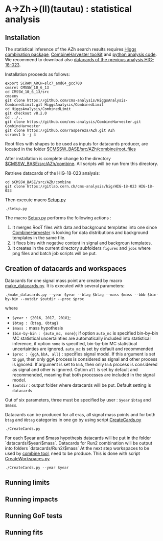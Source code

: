 # A->Zh->(ll)(tautau) : statistical analysis 

## Installation

The statistical inference of the AZh search results requires [Higgs combination package](https://github.com/cms-analysis/HiggsAnalysis-CombinedLimit.git),  [CombineHarvester toolkit](https://cms-analysis.github.io/CombineHarvester/index.html)  and  [python analysis code](https://github.com/raspereza/AZh.git). We recommend to download also [datacards of the previous analysis HIG-18-023](https://gitlab.cern.ch/cms-analysis/hig/HIG-18-023).

Installation proceeds as follows:
```
export SCRAM_ARCH=slc7_amd64_gcc700
cmsrel CMSSW_10_6_13
cd CMSSW_10_6_13/src
cmsenv
git clone https://github.com/cms-analysis/HiggsAnalysis-CombinedLimit.git HiggsAnalysis/CombinedLimit
cd HiggsAnalysis/CombinedLimit
git checkout v8.2.0
cd ../..
git clone https://github.com/cms-analysis/CombineHarvester.git CombineHarvester
git clone https://github.com/raspereza/AZh.git AZh
scramv1 b -j 4
```

Root files with shapes to be used as inputs for datacards producer, are located in the folder [$CMSSW_BASE/src/AZh/combine/root_files](https://github.com/raspereza/AZh/tree/main/combine/root_files)

After installation is complete change to the directory [$CMSSW_BASE/src/AZh/combine](https://github.com/raspereza/AZh/tree/main/combine). All scripts will be run from this directory.

Retrieve datacards of the HIG-18-023 analysis:
```
cd $CMSSW_BASE/src/AZh/combine
git clone https://gitlab.cern.ch/cms-analysis/hig/HIG-18-023 HIG-18-023
```

Then execute macro [Setup.py](https://github.com/raspereza/AZh/blob/main/combine/Setup.py)
```
./Setup.py
```

The macro [Setup.py](https://github.com/raspereza/AZh/blob/main/combine/Setup.py) performs the following actions :
1. It merges RooT files with data and background templates into one since [CombineHarvester](https://cms-analysis.github.io/CombineHarvester/index.html) is looking for data distributions and background templates in the same file.
2. It fixes bins with negative content in signal and backgroun templates.
3. It creates in the current directory subfolders `figures` and `jobs` where png files and batch job scripts will be put.


## Creation of datacards and workspaces

Datacards for one signal mass point are created by macro [make_datacards.py](). It is executed with several parameters:
```
./make_datacards.py --year $year --btag $btag --mass $mass --bbb $bin-by-bin --outdir $outdir --proc $proc 
```
where
* `$year : {2016, 2017, 2018}`;
* `$btag : {btag, 0btag}`
* `$mass :` mass hypothesis
* `$bin-by-bin : {auto_mc, none}`; if option `auto_mc` is specified bin-by-bin MC statistical uncertainties are automatically included into statistical inference, if option `none` is specified, bin-by-bin MC statistical uncertainties are ignored. `auto_mc` is set by default and recommended
* `$proc : {ggA,bbA, all}` : specifies signal model. If this argument is set to `ggA`, then only ggA process is considered as signal and other process is ignored. If argument is set to `bbA`, then only `bbA` process is considered as signal and other is ignored. Option `all` is set by default and recommended, meaning that both processes are included in the signal model.
* `$outdir` : output folder where datacards will be put. Default setting is `datacards` 

Out of six parameters, three must be specified by user : `$year` `$btag` and `$mass`. 

Datacards can be produced for all eras, all signal mass points and for both `btag` and `0btag` categories in one go by using script [CreateCards.py](https://github.com/raspereza/AZh/blob/main/combine/CreateCards.py)
```
./CreateCards.py
```

For each $year and $mass hypothesis datacards will be put in the folder `datacards/$year/$mass`.
Datacards for Run2 combination will be output into folders `datacards/Run2/$mass`
At the next step workspaces to be used by [combine tool](http://cms-analysis.github.io/HiggsAnalysis-CombinedLimit), need to be produce. This is done with script [CreateWorkspaces.py](https://github.com/raspereza/AZh/blob/main/combine/CreateWorkspaces.py)
```
./CreateCards.py --year $year
```

## Running limits

## Running impacts

## Running GoF tests

## Running fits